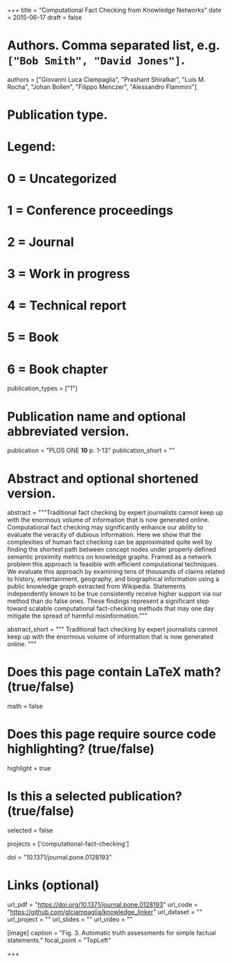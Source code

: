 +++
title = "Computational Fact Checking from Knowledge Networks"
date = 2015-06-17
draft = false

# Authors. Comma separated list, e.g. `["Bob Smith", "David Jones"]`.
authors = ["Giovanni Luca Ciampaglia", "Prashant Shiralkar", "Luis M. Rocha",
"Johan Bollen", "Filippo Menczer", "Alessandro Flammini"]

# Publication type.
# Legend:
# 0 = Uncategorized
# 1 = Conference proceedings
# 2 = Journal
# 3 = Work in progress
# 4 = Technical report
# 5 = Book
# 6 = Book chapter
publication_types = ["1"]

# Publication name and optional abbreviated version.
publication = "PLOS ONE **10** p. 1-13"
publication_short = ""

# Abstract and optional shortened version.
abstract = """Traditional fact checking by expert journalists cannot keep up
with the enormous volume of information that is now generated online.
Computational fact checking may significantly enhance our ability to evaluate
the veracity of dubious information. Here we show that the complexities of human
fact checking can be approximated quite well by finding the shortest path
between concept nodes under properly defined semantic proximity metrics on
knowledge graphs. Framed as a network problem this approach is feasible with
efficient computational techniques. We evaluate this approach by examining tens
of thousands of claims related to history, entertainment, geography, and
biographical information using a public knowledge graph extracted from
Wikipedia. Statements independently known to be true consistently receive higher
support via our method than do false ones. These findings represent a
significant step toward scalable computational fact-checking methods that may
one day mitigate the spread of harmful misinformation."""

abstract_short = """ Traditional fact checking by expert journalists cannot keep
up with the enormous volume of information that is now generated online. """

# Does this page contain LaTeX math? (true/false)
math = false

# Does this page require source code highlighting? (true/false)
highlight = true

# Is this a selected publication? (true/false)
selected = false

projects = ['computational-fact-checking']

doi = "10.1371/journal.pone.0128193"

# Links (optional)
url_pdf = "https://doi.org/10.1371/journal.pone.0128193"
url_code = "https://github.com/glciampaglia/knowledge_linker"
url_dataset = ""
url_project = ""
url_slides = ""
url_video = ""

[image]
  caption = "Fig. 3. Automatic truth assessments for simple factual statements."
  focal_point = "TopLeft"

+++
